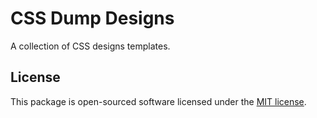 # CSS Dump Designs

A collection of CSS designs templates.

## License

This package is open-sourced software licensed under the [MIT license](https://opensource.org/licenses/MIT).
